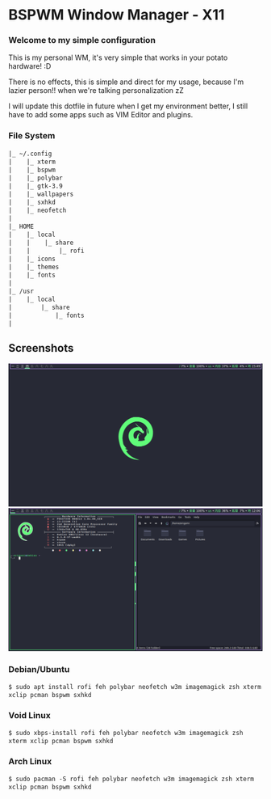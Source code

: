 # BSPWM Window Manager - X11 

### Welcome to my simple configuration
This is my personal WM, it's very simple that works in your potato hardware! :D

There is no effects, this is simple and direct for my usage, because I'm lazier person!! when we're talking personalization zZ

I will update this dotfile in future when I get my environment better, I still have to add some apps such as VIM Editor and plugins.

### File System
```
|_ ~/.config
|    |_ xterm
|    |_ bspwm
|    |_ polybar
|    |_ gtk-3.9
|    |_ wallpapers
|    |_ sxhkd
|    |_ neofetch
|
|_ HOME
|    |_ local
|    |    |_ share
|    |        |_ rofi
|    |_ icons
|    |_ themes
|    |_ fonts
|
|_ /usr
|    |_ local
|        |_ share
|            |_ fonts
|
```
## Screenshots
<img src="https://github.com/neo-gnu/bspwm-simple-dotfiles/blob/main/screenshot/2025-08-01_1366x768_002.png">
<img src="https://github.com/neo-gnu/bspwm-simple-dotfiles/blob/main/screenshot/2025-08-01_1366x768_000.png">

### Debian/Ubuntu
```
$ sudo apt install rofi feh polybar neofetch w3m imagemagick zsh xterm xclip pcman bspwm sxhkd
```
### Void Linux
```
$ sudo xbps-install rofi feh polybar neofetch w3m imagemagick zsh xterm xclip pcman bspwm sxhkd
```
### Arch Linux
```
$ sudo pacman -S rofi feh polybar neofetch w3m imagemagick zsh xterm xclip pcman bspwm sxhkd
```
